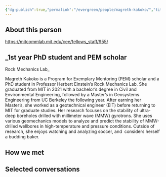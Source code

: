 ```yaml
---
{"dg-publish":true,"permalink":"/evergreen/people/magreth-kakoko/","title":"graduate student","tags":["people","potential_fellow","ERL_2025_meeting"]}
---
```


## About this person
https://mitcommlab.mit.edu/cee/fellows_staff/955/

## _1st year PhD student and PEM scholar  
Rock Mechanics Lab_ 

Magreth Kakoko is a Program for Exemplary Mentoring (PEM) scholar and a PhD student in Professor Herbert Einstein’s Rock Mechanics Lab. She graduated from MIT in 2021 with a bachelor’s degree in Civil and Environmental Engineering, followed by a Master’s in Geosystems Engineering from UC Berkeley the following year. After earning her Master’s, she worked as a geotechnical engineer (EIT) before returning to MIT for graduate studies. Her research focuses on the stability of ultra-deep boreholes drilled with millimeter wave (MMW) gyrotrons. She uses various geomechanics models to analyze and predict the stability of MMW-drilled wellbores in high-temperature and pressure conditions. Outside of research, she enjoys watching and analyzing soccer, and  considers herself a budding baker.

## How we met


## Selected conversations
